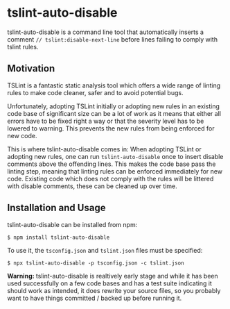 # tslint-auto-disable

tslint-auto-disable is a command line tool that automatically inserts
a comment `// tslint:disable-next-line` before lines failing to comply
with tslint rules.

## Motivation

TSLint is a fantastic static analysis tool which offers a wide range
of linting rules to make code cleaner, safer and to avoid potential
bugs.

Unfortunately, adopting TSLint initially or adopting new rules in an
existing code base of significant size can be a lot of work as it
means that either all errors have to be fixed right a way or that
the severity level has to be lowered to warning. This prevents the
new rules from being enforced for new code.

This is where tslint-auto-disable comes in: When adopting TSLint or
adopting new rules, one can run `tslint-auto-disable` once to insert
disable comments above the offending lines. This makes the code base
pass the linting step, meaning that linting rules can be enforced
immediately for new code. Existing code which does not comply with
the rules will be littered with disable comments, these can be cleaned
up over time.

## Installation and Usage

tslint-auto-disable can be installed from npm:

```$ npm install tslint-auto-disable```

To use it, the `tsconfig.json` and `tslint.json` files must be specified:

```$ npx tslint-auto-disable -p tsconfig.json -c tslint.json```

**Warning:** tslint-auto-disable is realtively early stage and while
it has been used successfully on a few code bases and has a test suite
indicating it should work as intended, it does rewrite your source
files, so you probably want to have things committed / backed up before
running it.